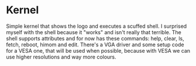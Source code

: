 # Kernel


Simple kernel that shows the logo and executes a scuffed shell. I surprised myself with the shell because it "works" and isn't really that terrible. The shell supports attributes and for now has these commands: help, clear, ls, fetch, reboot, himom and edit. There's a VGA driver and some setup code for a VESA one, that will be used when possible, because with VESA we can use higher resolutions and way more colours.